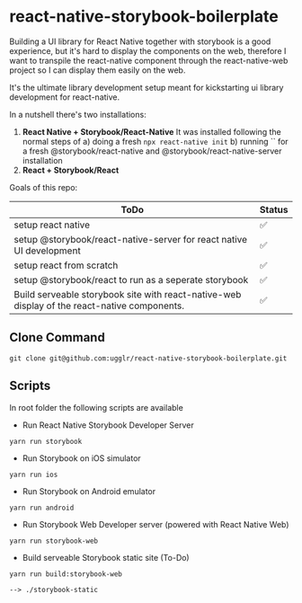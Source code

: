 # react-native-storybook-boilerplate

Building a UI library for React Native together with storybook is a good experience, but it's hard to display the components on the web, therefore
I want to transpile the react-native component through the react-native-web project so I can display them easily on the web. 

It's the ultimate library development setup meant for kickstarting ui library development for react-native. 

In a nutshell there's two installations:
1. **React Native + Storybook/React-Native**
It was installed following the normal steps of
  a) doing a fresh `npx react-native init`
  b) running `` for a fresh @storybook/react-native and @storybook/react-native-server installation
2. **React + Storybook/React**

Goals of this repo:

| ToDo| Status |
| --- | ----- |
| setup react native | ✅ |
| setup @storybook/react-native-server for react native UI development | ✅ |
| setup react from scratch | ✅ |
| setup @storybook/react to run as a seperate storybook | ✅ |
| Build serveable storybook site with react-native-web display of the react-native components. | ✅ |

## Clone Command
```
git clone git@github.com:ugglr/react-native-storybook-boilerplate.git
```

## Scripts

In root folder the following scripts are available

- Run React Native Storybook Developer Server
```
yarn run storybook
```
- Run Storybook on iOS simulator
```
yarn run ios
```
- Run Storybook on Android emulator
```
yarn run android
```
- Run Storybook Web Developer server (powered with React Native Web)
```
yarn run storybook-web
```
- Build serveable Storybook static site (To-Do)
```
yarn run build:storybook-web

--> ./storybook-static
```

